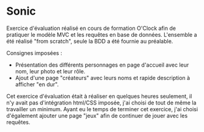 # Sonic

Exercice d'évaluation réalisé en cours de formation O'Clock afin de pratiquer le modèle MVC et les requêtes en base de données.
L'ensemble a été réalisé "from scratch", seule la BDD a été fournie au préalable.

Consignes imposées :
- Présentation des différents personnages en page d'accueil avec leur nom, leur photo et leur rôle.
- Ajout d'une page "créateurs" avec leurs noms et rapide description à afficher "en dur".

Cet exercice d'évaluation était à réaliser en quelques heures seulement, il n'y avait pas d'intégration html/CSS imposée, j'ai choisi de tout de même la travailler un minimum.
Ayant eu le temps de terminer cet exercice, j'ai choisi d'également ajouter une page "jeux" afin de continuer de jouer avec les requêtes.